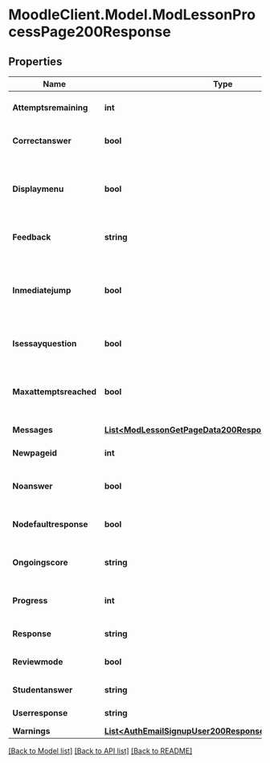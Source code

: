 # MoodleClient.Model.ModLessonProcessPage200Response

## Properties

Name | Type | Description | Notes
------------ | ------------- | ------------- | -------------
**Attemptsremaining** | **int** | Number of attempts remaining. | [default to null]
**Correctanswer** | **bool** | Whether the answer is correct. | [default to null]
**Displaymenu** | **bool** | Whether we should display the menu or not in this page. | 
**Feedback** | **string** | The response feedback. | [default to "null"]
**Inmediatejump** | **bool** | Whether the page processing redirect directly to anoter page. | [default to null]
**Isessayquestion** | **bool** | Whether is a essay question. | [default to null]
**Maxattemptsreached** | **bool** | Whether we reachered the max number of attempts. | [default to null]
**Messages** | [**List&lt;ModLessonGetPageData200ResponseMessagesInner&gt;**](ModLessonGetPageData200ResponseMessagesInner.md) |  | 
**Newpageid** | **int** | New page id (if a jump was made). | [default to null]
**Noanswer** | **bool** | Whether there aren&#39;t answers. | [default to null]
**Nodefaultresponse** | **bool** | Whether there is not a default response. | [default to null]
**Ongoingscore** | **string** | The ongoing message. | [default to "null"]
**Progress** | **int** | Progress percentage in the lesson. | [default to null]
**Response** | **string** | The response. | [default to "null"]
**Reviewmode** | **bool** | Whether the user is reviewing. | [default to null]
**Studentanswer** | **string** | The student answer. | [default to "null"]
**Userresponse** | **string** | The user response. | [default to "null"]
**Warnings** | [**List&lt;AuthEmailSignupUser200ResponseWarningsInner&gt;**](AuthEmailSignupUser200ResponseWarningsInner.md) |  | [optional] 

[[Back to Model list]](../README.md#documentation-for-models) [[Back to API list]](../README.md#documentation-for-api-endpoints) [[Back to README]](../README.md)

